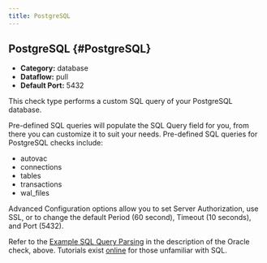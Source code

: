 ```yaml
---
title: PostgreSQL
---
```


## PostgreSQL {#PostgreSQL}
 * **Category:** database
 * **Dataflow:** pull
 * **Default Port:** 5432

This check type performs a custom SQL query of your PostgreSQL database.

Pre-defined SQL queries will populate the SQL Query field for you, from there you can customize it to suit your needs. Pre-defined SQL queries for PostgreSQL checks include:
 * autovac
 * connections
 * tables
 * transactions
 * wal_files

Advanced Configuration options allow you to set Server Authorization, use SSL, or to change the default Period (60 second), Timeout (10 seconds), and Port (5432).

Refer to the [Example SQL Query Parsing](/circonus/integrations/check-types/oracle#ExampleSQLQueryParsing) in the description of the Oracle check, above. Tutorials exist [online](http://www.w3schools.com/sql/default.asp) for those unfamiliar with SQL.

